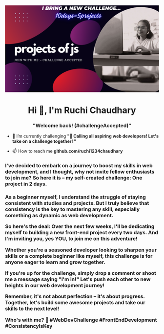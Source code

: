 ![](https://github.com/ruchi1234chaudhary/ruchi1234chaudhary/blob/main/JS%20PROJECT%20CHALLENGE.png)
<h1 align="center">Hi 👋, I'm Ruchi Chaudhary</h1>
<h3 align="center">"Welcome back! (#challengeAccepted)"</h3>



- 🌱 I’m currently challenging **"🚀 Calling all aspiring web developers! Let's take on a challenge together! "**

- 📫 How to reach me **github.com/ruchi1234chaudhary**

<h3 align="left">I've decided to embark on a journey to boost my skills in web development, and I thought, why not invite fellow enthusiasts to join me? So here it is – my self-created challenge: One project in 2 days.</h3>
<p align="left">
</p>
<h3>As a beginner myself, I understand the struggle of staying consistent with studies and projects. But I truly believe that consistency is the key to mastering any skill, especially something as dynamic as web development.

So here's the deal: Over the next few weeks, I'll be dedicating myself to building a new front-end project every two days. And I'm inviting you, yes YOU, to join me on this adventure!

Whether you're a seasoned developer looking to sharpen your skills or a complete beginner like myself, this challenge is for anyone eager to learn and grow together.

If you're up for the challenge, simply drop a comment or shoot me a message saying "I'm in!" Let's push each other to new heights in our web development journey!

Remember, it's not about perfection – it's about progress. Together, let's build some awesome projects and take our skills to the next level!

Who's with me? 💪 #WebDevChallenge #FrontEndDevelopment #ConsistencyIsKey</h3>
                  

